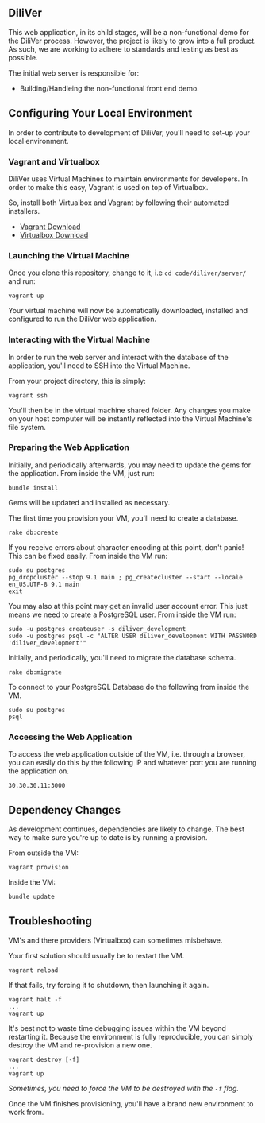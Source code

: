 ## DiliVer

This web application, in its child stages, will be a non-functional demo for
the DiliVer process. However, the project is likely to grow into a full product.
As such, we are working to adhere to standards and testing as best as possible.

The initial web server is responsible for:
- Building/Handleing the non-functional front end demo.

## Configuring Your Local Environment

In order to contribute to development of DiliVer, you'll need to set-up your
local environment.

### Vagrant and Virtualbox

DiliVer uses Virtual Machines to maintain environments for developers.
In order to make this easy, Vagrant is used on top of Virtualbox.

So, install both Virtualbox and Vagrant by following their automated
installers.

- [Vagrant Download](http://downloads.vagrantup.com/)
- [Virtualbox Download](https://www.virtualbox.org/wiki/Downloads)

### Launching the Virtual Machine

Once you clone this repository, change to it, i.e `cd code/diliver/server/` and
run:

    vagrant up

Your virtual machine will now be automatically downloaded, installed and
configured to run the DiliVer web application.

### Interacting with the Virtual Machine

In order to run the web server and interact with the database of the
application, you'll need to SSH into the Virtual Machine.

From your project directory, this is simply:

    vagrant ssh

You'll then be in the virtual machine shared folder. Any changes you make
on your host computer will be instantly reflected into the Virtual Machine's
file system.

### Preparing the Web Application

Initially, and periodically afterwards, you may need to update
the gems for the application. From inside the VM, just run:

    bundle install

Gems will be updated and installed as necessary.

The first time you provision your VM, you'll need to create a database.

    rake db:create

If you receive errors about character encoding at this point, don't panic! This
can be fixed easily. From inside the VM run:

    sudo su postgres
    pg_dropcluster --stop 9.1 main ; pg_createcluster --start --locale en_US.UTF-8 9.1 main
    exit

You may also at this point may get an invalid user account error. This just means we
need to create a PostgreSQL user. From inside the VM run:

    sudo -u postgres createuser -s diliver_development
    sudo -u postgres psql -c "ALTER USER diliver_development WITH PASSWORD 'diliver_development'"

Initially, and periodically, you'll need to migrate the database schema.

    rake db:migrate

To connect to your PostgreSQL Database do the following from inside the VM.

    sudo su postgres
    psql

### Accessing the Web Application

To access the web application outside of the VM, i.e. through a browser, you
can easily do this by the following IP and whatever port you are running the
application on.

    30.30.30.11:3000

## Dependency Changes

As development continues, dependencies are likely to change. The best
way to make sure you're up to date is by running a provision.

From outside the VM:

    vagrant provision

Inside the VM:

    bundle update

## Troubleshooting

VM's and there providers (Virtualbox) can sometimes misbehave.

Your first solution should usually be to restart the VM.

    vagrant reload

If that fails, try forcing it to shutdown, then launching it again.

    vagrant halt -f
    ...
    vagrant up

It's best not to waste time debugging issues within the VM  beyond
restarting it. Because the environment is fully reproducible, you
can simply destroy the VM and re-provision a new one.

    vagrant destroy [-f]
    ...
    vagrant up

*Sometimes, you need to force the VM to be destroyed with the `-f` flag.*

Once the VM finishes provisioning, you'll have a brand new environment
to work from.
